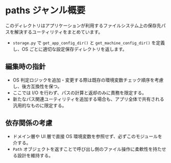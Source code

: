 # paths ジャンル概要

このディレクトリはアプリケーションが利用するファイルシステム上の保存先パスを解決するユーティリティをまとめています。

- `storage.py` で `get_app_config_dir()` と `get_machine_config_dir()` を定義し、OS ごとに適切な設定保存ディレクトリを返します。

## 編集時の指針
- OS 判定ロジックを追加・変更する際は既存の環境変数チェック順序を考慮し、後方互換性を保つ。
- ここでは I/O を行わず、パスの計算と返却のみに責務を限定する。
- 新たなパス関連ユーティリティを追加する場合も、アプリ全体で共有される汎用的なものに限定する。

## 依存関係の考慮
- ドメイン層や UI 層で直接 OS 環境変数を参照せず、必ずこのモジュールを介する。
- `Path` オブジェクトを返すことで呼び出し側のファイル操作に柔軟性を持たせる設計を維持する。
